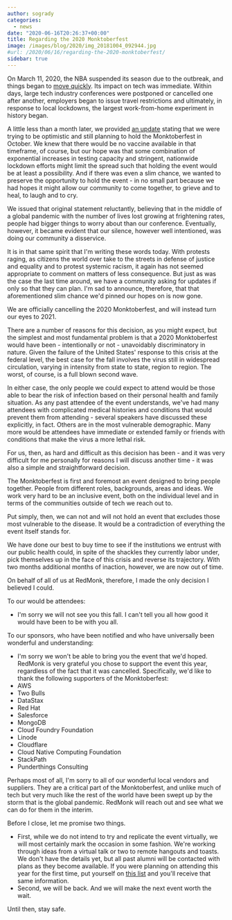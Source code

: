 ```yaml
---
author: sogrady
categories:
  - news
date: "2020-06-16T20:26:37+00:00"
title: Regarding the 2020 Monktoberfest
image: /images/blog/2020/img_20181004_092944.jpg
#url: /2020/06/16/regarding-the-2020-monktoberfest/
sidebar: true
---
```


On March 11, 2020, the NBA suspended its season due to the outbreak, and things began to [move quickly](https://twitter.com/sogrady/status/1237918948022202368). Its impact on tech was immediate. Within days, large tech industry conferences were postponed or cancelled one after another, employers began to issue travel restrictions and ultimately, in response to local lockdowns, the largest work-from-home experiment in history began.

A little less than a month later, we provided [an update](/2020/04/07/monktoberfest-2020/) stating that we were trying to be optimistic and still planning to hold the Monktoberfest in October. We knew that there would be no vaccine available in that timeframe, of course, but our hope was that some combination of exponential increases in testing capacity and stringent, nationwide lockdown efforts might limit the spread such that holding the event would be at least a possibility. And if there was even a slim chance, we wanted to preserve the opportunity to hold the event - in no small part because we had hopes it might allow our community to come together, to grieve and to heal, to laugh and to cry.

We issued that original statement reluctantly, believing that in the middle of a global pandemic with the number of lives lost growing at frightening rates, people had bigger things to worry about than our conference. Eventually, however, it became evident that our silence, however well intentioned, was doing our community a disservice.

It is in that same spirit that I'm writing these words today. With protests raging, as citizens the world over take to the streets in defense of justice and equality and to protest systemic racism, it again has not seemed appropriate to comment on matters of less consequence. But just as was the case the last time around, we have a community asking for updates if only so that they can plan. I'm sad to announce, therefore, that that aforementioned slim chance we'd pinned our hopes on is now gone.

We are officially cancelling the 2020 Monktoberfest, and will instead turn our eyes to 2021.

There are a number of reasons for this decision, as you might expect, but the simplest and most fundamental problem is that a 2020 Monktoberfest would have been - intentionally or not - unavoidably discriminatory in nature. Given the failure of the United States' response to this crisis at the federal level, the best case for the fall involves the virus still in widespread circulation, varying in intensity from state to state, region to region. The worst, of course, is a full blown second wave.

In either case, the only people we could expect to attend would be those able to bear the risk of infection based on their personal health and family situation. As any past attendee of the event understands, we've had many attendees with complicated medical histories and conditions that would prevent them from attending - several speakers have discussed these explicitly, in fact. Others are in the most vulnerable demographic. Many more would be attendees have immediate or extended family or friends with conditions that make the virus a more lethal risk.

For us, then, as hard and difficult as this decision has been - and it was very difficult for me personally for reasons I will discuss another time - it was also a simple and straightforward decision.

The Monktoberfest is first and foremost an event designed to bring people together. People from different roles, backgrounds, areas and ideas. We work very hard to be an inclusive event, both on the individual level and in terms of the communities outside of tech we reach out to.

Put simply, then, we can not and will not hold an event that excludes those most vulnerable to the disease. It would be a contradiction of everything the event itself stands for.

We have done our best to buy time to see if the institutions we entrust with our public health could, in spite of the shackles they currently labor under, pick themselves up in the face of this crisis and reverse its trajectory. With two months additional months of inaction, however, we are now out of time.

On behalf of all of us at RedMonk, therefore, I made the only decision I believed I could.

To our would be attendees:

- I'm sorry we will not see you this fall. I can't tell you all how good it would have been to be with you all.

To our sponsors, who have been notified and who have universally been wonderful and understanding:

- I'm sorry we won't be able to bring you the event that we'd hoped. RedMonk is very grateful you chose to support the event this year, regardless of the fact that it was cancelled. Specifically, we'd like to thank the following supporters of the Monktoberfest:
- AWS
- Two Bulls
- DataStax
- Red Hat
- Salesforce
- MongoDB
- Cloud Foundry Foundation
- Linode
- Cloudflare
- Cloud Native Computing Foundation
- StackPath
- Punderthings Consulting

Perhaps most of all, I'm sorry to all of our wonderful local vendors and suppliers. They are a critical part of the Monktoberfest, and unlike much of tech but very much like the rest of the world have been swept up by the storm that is the global pandemic. RedMonk will reach out and see what we can do for them in the interim.

Before I close, let me promise two things.

- First, while we do not intend to try and replicate the event virtually, we will most certainly mark the occasion in some fashion. We're working through ideas from a virtual talk or two to remote hangouts and toasts. We don't have the details yet, but all past alumni will be contacted with plans as they become available. If you were planning on attending this year for the first time, put yourself on [this list](http://monk.ly/monktoberfestyes) and you'll receive that same information.
- Second, we will be back. And we will make the next event worth the wait.

Until then, stay safe.
